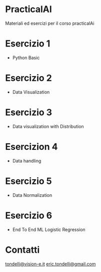 # PracticalAI
Materiali ed esercizi per il corso practicalAi

# Esercizio 1

-  Python Basic

# Esercizio 2 

- Data Visualization

# Esercizio 3

- Data visualization with Distribution

# Esercizion 4

- Data handling

# Esercizio 5

- Data Normalization

# Esercizio 6

-  End To End ML Logistic Regression


# Contatti

tondelli@vision-e.it
eric.tondelli@gmail.com
